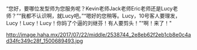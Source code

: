 “您好，要哪位发型师为您服务呢？Kevin老师Jack老师Eric老师还是Lucy老师？”“我都不认识啊，就Lucy吧。”“嗯好的您稍等。Lucy，10号客人要理发，Lucy！Lucy！Lucy！你妈了个逼的刘继芬！有人要剪头！”“啊！来了！"


http://image.haha.mx/2017/07/22/middle/2538744_2e8eb62f2eb1cb8e0c4ad34fc349c28f_1500689493.jpg
